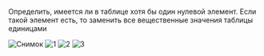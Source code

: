 Определить, имеется ли в таблице хотя бы один нулевой элемент. Если такой элемент есть, то заменить все
вещественные значения таблицы единицами



![Снимок](https://user-images.githubusercontent.com/115313324/200967362-bf0efc34-ee0f-4588-8eb4-56e144931954.PNG)
![1](https://user-images.githubusercontent.com/115313324/200967365-df253062-d164-47f1-8034-d182dcf61a52.PNG)
![2](https://user-images.githubusercontent.com/115313324/200967367-44ec88fe-3387-483a-83bb-ea29c61eb95f.PNG)
![3](https://user-images.githubusercontent.com/115313324/200967370-f011d4ee-92a6-4c92-8223-132957364223.PNG)
